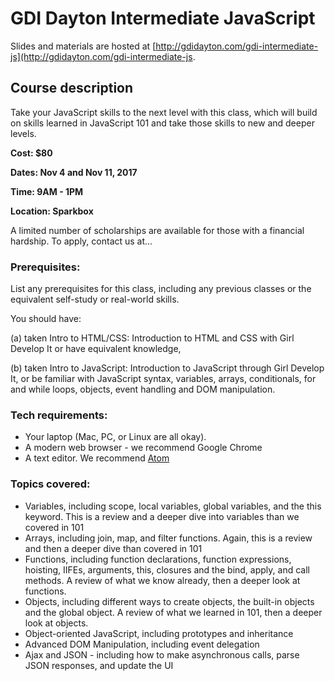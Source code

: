 # GDI Dayton Intermediate JavaScript

Slides and materials are hosted at [http://gdidayton.com/gdi-intermediate-js](http://gdidayton.com/gdi-intermediate-js.

## Course description

Take your JavaScript skills to the next level with this class, which will build on skills learned in JavaScript 101 and take those skills to new and deeper levels.

**Cost: $80**

**Dates: Nov 4 and Nov 11, 2017**

**Time: 9AM - 1PM**

**Location: Sparkbox**

A limited number of scholarships are available for those with a financial hardship. To apply, contact us at...


### Prerequisites:

List any prerequisites for this class, including any previous classes or the equivalent self-study or real-world skills.

You should have:

(a) taken Intro to HTML/CSS: Introduction to HTML and CSS with Girl Develop It or have equivalent knowledge,

(b) taken Intro to JavaScript: Introduction to JavaScript through Girl Develop It, or be familiar with JavaScript syntax, variables, arrays, conditionals, for and while loops, objects, event handling and DOM manipulation.


### Tech requirements:

 - Your laptop (Mac, PC, or Linux are all okay).
 - A modern web browser - we recommend Google Chrome
 - A text editor. We recommend [Atom](http://atom.io)


### Topics covered:

 - Variables, including scope, local variables, global variables, and the this keyword. This is a review and a deeper dive into variables than we covered in 101
 - Arrays, including join, map, and filter functions. Again, this is a review and then a deeper dive than covered in 101
 - Functions, including function declarations, function expressions, hoisting, IIFEs, arguments, this, closures and the bind, apply, and call methods. A review of what we know already, then a deeper look at functions.
 - Objects, including different ways to create objects, the built-in objects and the global object. A review of what we learned in 101, then a deeper look at objects.
 - Object-oriented JavaScript, including prototypes and inheritance
 - Advanced DOM Manipulation, including event delegation
 - Ajax and JSON - including how to make asynchronous calls, parse JSON responses, and update the UI
